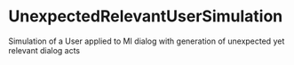 # UnexpectedRelevantUserSimulation
Simulation of a User applied to MI dialog with generation of unexpected yet relevant dialog acts
